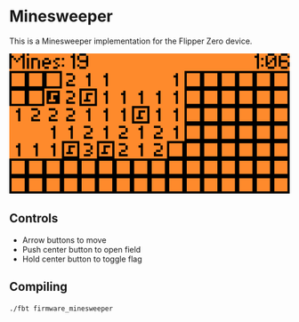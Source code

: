 # Minesweeper

This is a Minesweeper implementation for the Flipper Zero device.

![screenshot](img/screenshot.png)

## Controls

- Arrow buttons to move
- Push center button to open field
- Hold center button to toggle flag

## Compiling

```
./fbt firmware_minesweeper
```
